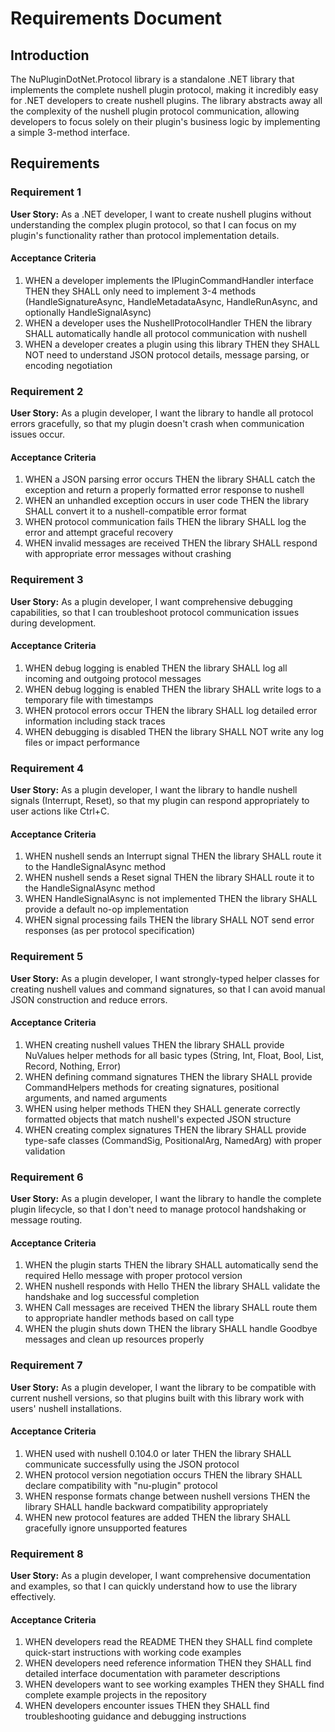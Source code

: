 # Requirements Document

## Introduction

The NuPluginDotNet.Protocol library is a standalone .NET library that implements the complete nushell plugin protocol, making it incredibly easy for .NET developers to create nushell plugins. The library abstracts away all the complexity of the nushell plugin protocol communication, allowing developers to focus solely on their plugin's business logic by implementing a simple 3-method interface.

## Requirements

### Requirement 1

**User Story:** As a .NET developer, I want to create nushell plugins without understanding the complex plugin protocol, so that I can focus on my plugin's functionality rather than protocol implementation details.

#### Acceptance Criteria

1. WHEN a developer implements the IPluginCommandHandler interface THEN they SHALL only need to implement 3-4 methods (HandleSignatureAsync, HandleMetadataAsync, HandleRunAsync, and optionally HandleSignalAsync)
2. WHEN a developer uses the NushellProtocolHandler THEN the library SHALL automatically handle all protocol communication with nushell
3. WHEN a developer creates a plugin using this library THEN they SHALL NOT need to understand JSON protocol details, message parsing, or encoding negotiation

### Requirement 2

**User Story:** As a plugin developer, I want the library to handle all protocol errors gracefully, so that my plugin doesn't crash when communication issues occur.

#### Acceptance Criteria

1. WHEN a JSON parsing error occurs THEN the library SHALL catch the exception and return a properly formatted error response to nushell
2. WHEN an unhandled exception occurs in user code THEN the library SHALL convert it to a nushell-compatible error format
3. WHEN protocol communication fails THEN the library SHALL log the error and attempt graceful recovery
4. WHEN invalid messages are received THEN the library SHALL respond with appropriate error messages without crashing

### Requirement 3

**User Story:** As a plugin developer, I want comprehensive debugging capabilities, so that I can troubleshoot protocol communication issues during development.

#### Acceptance Criteria

1. WHEN debug logging is enabled THEN the library SHALL log all incoming and outgoing protocol messages
2. WHEN debug logging is enabled THEN the library SHALL write logs to a temporary file with timestamps
3. WHEN protocol errors occur THEN the library SHALL log detailed error information including stack traces
4. WHEN debugging is disabled THEN the library SHALL NOT write any log files or impact performance

### Requirement 4

**User Story:** As a plugin developer, I want the library to handle nushell signals (Interrupt, Reset), so that my plugin can respond appropriately to user actions like Ctrl+C.

#### Acceptance Criteria

1. WHEN nushell sends an Interrupt signal THEN the library SHALL route it to the HandleSignalAsync method
2. WHEN nushell sends a Reset signal THEN the library SHALL route it to the HandleSignalAsync method
3. WHEN HandleSignalAsync is not implemented THEN the library SHALL provide a default no-op implementation
4. WHEN signal processing fails THEN the library SHALL NOT send error responses (as per protocol specification)

### Requirement 5

**User Story:** As a plugin developer, I want strongly-typed helper classes for creating nushell values and command signatures, so that I can avoid manual JSON construction and reduce errors.

#### Acceptance Criteria

1. WHEN creating nushell values THEN the library SHALL provide NuValues helper methods for all basic types (String, Int, Float, Bool, List, Record, Nothing, Error)
2. WHEN defining command signatures THEN the library SHALL provide CommandHelpers methods for creating signatures, positional arguments, and named arguments
3. WHEN using helper methods THEN they SHALL generate correctly formatted objects that match nushell's expected JSON structure
4. WHEN creating complex signatures THEN the library SHALL provide type-safe classes (CommandSig, PositionalArg, NamedArg) with proper validation

### Requirement 6

**User Story:** As a plugin developer, I want the library to handle the complete plugin lifecycle, so that I don't need to manage protocol handshaking or message routing.

#### Acceptance Criteria

1. WHEN the plugin starts THEN the library SHALL automatically send the required Hello message with proper protocol version
2. WHEN nushell responds with Hello THEN the library SHALL validate the handshake and log successful completion
3. WHEN Call messages are received THEN the library SHALL route them to appropriate handler methods based on call type
4. WHEN the plugin shuts down THEN the library SHALL handle Goodbye messages and clean up resources properly

### Requirement 7

**User Story:** As a plugin developer, I want the library to be compatible with current nushell versions, so that plugins built with this library work with users' nushell installations.

#### Acceptance Criteria

1. WHEN used with nushell 0.104.0 or later THEN the library SHALL communicate successfully using the JSON protocol
2. WHEN protocol version negotiation occurs THEN the library SHALL declare compatibility with "nu-plugin" protocol
3. WHEN response formats change between nushell versions THEN the library SHALL handle backward compatibility appropriately
4. WHEN new protocol features are added THEN the library SHALL gracefully ignore unsupported features

### Requirement 8

**User Story:** As a plugin developer, I want comprehensive documentation and examples, so that I can quickly understand how to use the library effectively.

#### Acceptance Criteria

1. WHEN developers read the README THEN they SHALL find complete quick-start instructions with working code examples
2. WHEN developers need reference information THEN they SHALL find detailed interface documentation with parameter descriptions
3. WHEN developers want to see working examples THEN they SHALL find complete example projects in the repository
4. WHEN developers encounter issues THEN they SHALL find troubleshooting guidance and debugging instructions